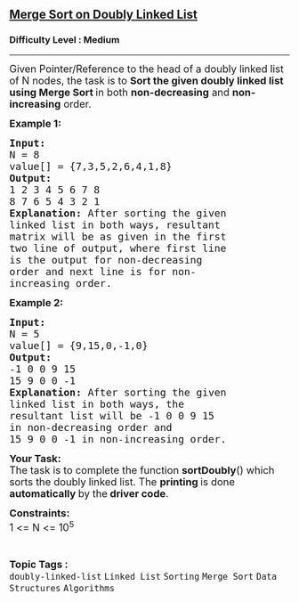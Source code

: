 <h2><a href="https://practice.geeksforgeeks.org/problems/merge-sort-on-doubly-linked-list/1">Merge Sort on Doubly Linked List</a></h2><h3>Difficulty Level : Medium</h3><hr><div class="problems_problem_content__Xm_eO"><p><span style="font-size:18px">Given Pointer/Reference to the head of a doubly linked list of N nodes, the task is to <strong>Sort the given doubly linked list using Merge Sort&nbsp;</strong>in both <strong>non-decreasing</strong> and <strong>non-increasing</strong> order.</span></p>

<p><span style="font-size:18px"><strong>Example 1:</strong></span></p>

<pre><span style="font-size:18px"><strong>Input:
</strong>N = 8
value[] = {7,3,5,2,6,4,1,8}
<strong>Output:
</strong>1 2 3 4 5 6 7 8
8 7 6 5 4 3 2 1<strong>
Explanation: </strong>After sorting the given
linked list in both ways, resultant
matrix will be as given in the first
two line of output, where first line
is the output for non-decreasing
order and next line is for non-
increasing order.</span>
</pre>

<p><span style="font-size:18px"><strong>Example 2:</strong></span></p>

<pre><span style="font-size:18px"><strong>Input:
</strong>N = 5
value[] = {9,15,0,-1,0}
<strong>Output:</strong>
-1 0 0 9 15
15 9 0 0 -1<strong>
Explanation: </strong>After sorting the given
linked list in both ways, the
resultant list will be -1 0 0 9 15
in non-decreasing order and 
15 9 0 0 -1 in non-increasing order.</span></pre>

<p><span style="font-size:18px"><strong>Your Task:</strong><br>
The task is to complete the function <strong>sortDoubly</strong>() which sorts the doubly linked list. The <strong>printing </strong>is done <strong>automatically </strong>by the<strong> driver code</strong>.</span></p>

<p><span style="font-size:18px"><strong>Constraints:</strong><br>
1 &lt;= N &lt;= 10<sup>5</sup></span></p>
</div><br><p><span style=font-size:18px><strong>Topic Tags : </strong><br><code>doubly-linked-list</code>&nbsp;<code>Linked List</code>&nbsp;<code>Sorting</code>&nbsp;<code>Merge Sort</code>&nbsp;<code>Data Structures</code>&nbsp;<code>Algorithms</code>&nbsp;